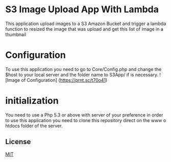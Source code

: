 # S3 Image Upload App With Lambda

This application upload images to a S3 Amazon Bucket and trigger a lambda function to resized the image that was upload and get this list of image in a thumbnail

# Configuration

To use this application you need to go to Core/Config.php and change the $host to your local server and the folder name to S3App/ if is necessary. 
![Image of Configuration]
(https://prnt.sc/t70o41)

# initialization

You need to use a Php 5.3 or above with server of your preference in order to use this application you need to clone this repository direct on the www o htdocs folder of the server.

## License
[MIT](https://choosealicense.com/licenses/mit/)
